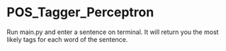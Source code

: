 # POS_Tagger_Perceptron

Run main.py and enter a sentence on terminal. It will return you the most likely tags for each word of the sentence.
